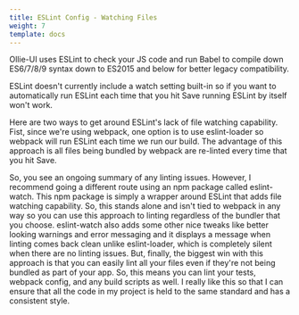 ```yaml
---
title: ESLint Config - Watching Files
weight: 7
template: docs
---
```


Ollie-UI uses ESLint to check your JS code and run Babel to compile down ES6/7/8/9 syntax down to ES2015 and below for
better legacy compatibility.

ESLint doesn't currently include a watch setting built-in so if you want to automatically run ESLint each time that you
hit Save running ESLint by itself won't work.

Here are two ways to get around ESLint's lack of file watching capability. Fist, since we're using webpack, one option
is to use eslint-loader so webpack will run ESLint each time we run our build. The advantage of this approach is all
files being bundled by webpack are re-linted every time that you hit Save.

So, you see an ongoing summary of any linting issues. However, I recommend going a different route using an npm package
called eslint-watch. This npm package is simply a wrapper around ESLint that adds file watching capability. So, this
stands alone and isn't tied to webpack in any way so you can use this approach to linting regardless of the bundler that
you choose. eslint-watch also adds some other nice tweaks like better looking warnings and error messaging and it
displays a message when linting comes back clean unlike eslint-loader, which is completely silent when there are no
linting issues. But, finally, the biggest win with this approach is that you can easily lint all your files even if
they're not being bundled as part of your app. So, this means you can lint your tests, webpack config, and any build
scripts as well. I really like this so that I can ensure that all the code in my project is held to the same standard
and has a consistent style.